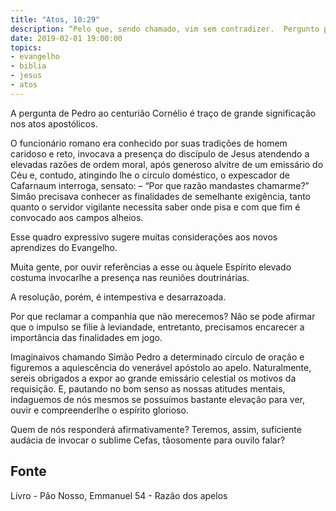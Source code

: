 ```yaml
---
title: "Atos, 10:29"
description: “Pelo que, sendo chamado, vim sem contradizer.  Pergunto pois: por que razão mandastes chamar­me?” Pedro
date: 2019-02-01 19:00:00
topics: 
- evangelho
- biblia
- jesus
- atos
---
```


A pergunta de Pedro ao centurião Cornélio é traço de grande significação
nos atos apostólicos.

O funcionário romano era conhecido por suas tradições de homem caridoso
e reto, invocava a presença do discípulo de Jesus atendendo a elevadas razões de
ordem moral, após generoso alvitre de um emissário do Céu e, contudo, atingindo­
lhe o círculo doméstico, o ex­pescador de Cafarnaum interroga, sensato:
– “Por que razão mandastes chamar­me?”
Simão precisava conhecer as finalidades de semelhante exigência, tanto
quanto o servidor vigilante necessita saber onde pisa e com que fim é convocado aos
campos alheios.

Esse quadro expressivo sugere muitas considerações aos novos aprendizes
do Evangelho.

Muita gente, por ouvir referências a esse ou àquele Espírito elevado
costuma invocar­lhe a presença nas reuniões doutrinárias.

A resolução, porém, é intempestiva e desarrazoada.

Por que reclamar a companhia que não merecemos?
Não se pode afirmar que o impulso se filie à leviandade, entretanto,
precisamos encarecer a importância das finalidades em jogo.

Imaginai­vos chamando Simão Pedro a determinado círculo de oração e
figuremos a aquiescência do venerável apóstolo ao apelo. Naturalmente, sereis
obrigados a expor ao grande emissário celestial os motivos da requisição. E,
pautando no bom senso as nossas atitudes mentais, indaguemos de nós mesmos se
possuímos bastante elevação para ver, ouvir e compreender­lhe o espírito glorioso.

Quem de nós responderá afirmativamente? Teremos, assim, suficiente audácia de
invocar o sublime Cefas, tão­somente para ouvi­lo falar?



## Fonte
Livro - Pão Nosso, Emmanuel
54 - Razão dos apelos
